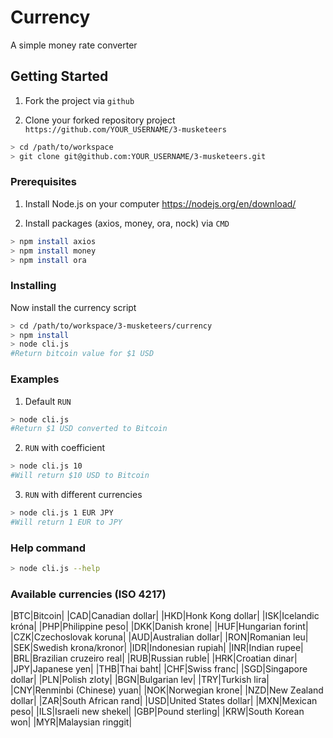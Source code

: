 # Currency

A simple money rate converter

## Getting Started

1. Fork the project via `github`

2. Clone your forked repository project `https://github.com/YOUR_USERNAME/3-musketeers`

```sh
> cd /path/to/workspace
> git clone git@github.com:YOUR_USERNAME/3-musketeers.git
```

### Prerequisites

1. Install Node.js on your computer https://nodejs.org/en/download/

2. Install packages (axios, money, ora, nock) via `CMD`

```sh
> npm install axios
> npm install money
> npm install ora
```

### Installing

Now install the currency script

```sh
> cd /path/to/workspace/3-musketeers/currency
> npm install
> node cli.js
#Return bitcoin value for $1 USD
```

### Examples

1. Default `RUN`
```sh
> node cli.js
#Return $1 USD converted to Bitcoin
```

2. `RUN` with coefficient
```sh
> node cli.js 10
#Will return $10 USD to Bitcoin
```

3. `RUN` with different currencies
```sh
> node cli.js 1 EUR JPY
#Will return 1 EUR to JPY
```

### Help command
```sh
> node cli.js --help
```

### Available currencies (ISO 4217)
|BTC|Bitcoin|
|CAD|Canadian dollar|
|HKD|Honk Kong dollar|
|ISK|Icelandic króna|
|PHP|Philippine peso|
|DKK|Danish krone|
|HUF|Hungarian forint|
|CZK|Czechoslovak koruna|
|AUD|Australian dollar|
|RON|Romanian leu|
|SEK|Swedish krona/kronor|
|IDR|Indonesian rupiah|
|INR|Indian rupee|
|BRL|Brazilian cruzeiro real|
|RUB|Russian ruble|
|HRK|Croatian dinar|
|JPY|Japanese yen|
|THB|Thai baht|
|CHF|Swiss franc|
|SGD|Singapore dollar|
|PLN|Polish zloty|
|BGN|Bulgarian lev|
|TRY|Turkish lira|
|CNY|Renminbi (Chinese) yuan|
|NOK|Norwegian krone|
|NZD|New Zealand dollar|
|ZAR|South African rand|
|USD|United States dollar|
|MXN|Mexican peso|
|ILS|Israeli new shekel|
|GBP|Pound sterling|
|KRW|South Korean won|
|MYR|Malaysian ringgit|
